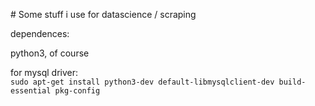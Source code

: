 # Some stuff i use for datascience / scraping

dependences:

python3, of course

for mysql driver: \
``sudo apt-get install python3-dev default-libmysqlclient-dev build-essential pkg-config``